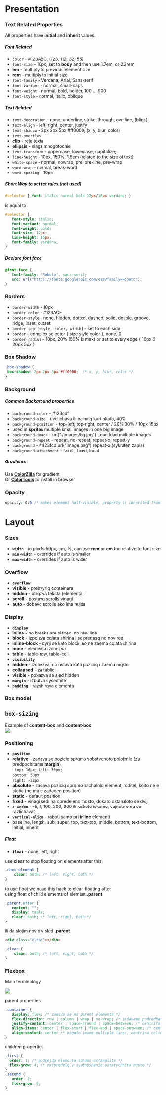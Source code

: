 # Presentation

### Text Related Properties
All properties have **initial** and **inherit** values.

##### Font Related
 - ```color``` - #123ABC, (123, 112, 32, 55)
 - ```font-size``` - 10px, set to **body** and then use 1.7em, or 2.3rem
  - **em** - multiply to previous element size
  - **rem** - multiply to initial size
 - ```font-family``` - Verdana, Arial, Sans-serif
 - ```font-variant``` - normal, small-caps
 - ```font-weight``` - normal, bold, bolder, 100 ... 900
 - ```font-style``` - normal, italic, oblique
 
##### Text Related
 - ```text-decoration``` - none, underline, strike-through, overline, (blink)
 - ```text-align``` - left, right, center, justify
 - ```text-shadow``` -  2px 2px 5px #ff0000; (x, y, blur, color)
 - ```text-overflow```
  - **clip** - reje texta
  - **ellipsis** - slaga mnogotochie
 - ```text-transform``` - uppercase, lowercase, capitalize;
 - ```line-height``` - 10px, 150%, 1.5em (related to the size of text)
 - ```white-space``` - normal, nowrap, pre, pre-line, pre-wrap
 - ```word-wrap``` - normal, break-word
 - ```word-spacing``` - 10px
 
##### Short Way to set tet rules (not used)
```CSS
#selector { font: italic normal bold 12px/16px verdana; }
```
is equal to
```css
#selector {
   font-style: italic;
   font-variant: normal;
   font-weight: bold;
   font-size: 12px;
   line-height: 16px;
   font-family: verdana;
}
```

##### Declare font face
```css
@font-face {
   font-family: 'Roboto', sans-serif;
   src: url("https://fonts.googleapis.com/css?family=Roboto");
}
```

### Borders

 - ```border-width``` - 10px
 - ```border-color``` - #123ACF
 - ```border-style``` - none, hidden, dotted, dashed, solid, double, groove, ridge, inset, outset
 - ```border-top-[style, color, width]``` - set to each side
 - ```border``` - complex selector { size style color }, none, 0 
 - ```border-radius``` - 10px, 20% (50% is max) or set to every edge { 10px 0 20px 5px } 

### Box Shadow
```css
.box-shadow {
 box-shadow: 2px 2px 5px #ff0000;  /* x, y, blur, color */
}
```
### Background

##### Common Background properties

- ```background-color``` - #123cdf
- ```background-size``` - uvelichava ili namalq kartinkata, 40%
- ```background-position``` - top-left, top-right, center / 20% 30% / 10px 15px
 - used in **sprites** multiple small images in one big image
- ```background-image``` - url("./images/bg.jpg") , can load multiple images
- ```background-repeat``` - repeat, no-repeat, repeat-x, repeat-y
- ```background``` - #423fcd url("image.png") repeat-x (sykraten zapis)
- ```background-attachment``` - scroll, fixed, local

##### Gradients

Use **[ColorZilla](http://www.colorzilla.com/gradient-editor/)** for gradient  
Or **[ColorTools](http://www.colorzilla.com/chrome/)** to install in browser

### Opacity
```css
opacity: 0.5 /* makes element half-visible, property is inherited from parents */
```

# Layout

### Sizes

- **```width```** - in pixels 50px, cm, %, can use **rem** or **em** too relative to font size
- **```min-width```** - overrides if auto is smaller
- **```max-width```** - overrides if auto is wider

### Overflow
 - **```overflow```**
  - **visible** - prehvyrlq containera
  - **hidden** - otrqzva teksta (elementa)
  - **scroll** - postavq scrolls vinagi
  - **auto** - dobavq scrolls ako ima nujda

### Display
- **```display```**
 - **inline** - no breaks are placed, no new line
 - **block** - izpolzva cqlata shirina i se prenasq nq nov red
 - **inline-block** - dyrji se kato block, no ne zaema cqlata shirina
 - **none** - elementa izchezva
 - **table** - table-row, table-cell
- **```visibility```** 
 - **hidden** - izchezva, no ostava kato poziciq i zaema mqsto
 - **collapsed** - za tablici
 - **visible** - pokazva se sled hidden
- **```margin```** - izbutva sysednite
- **```padding```** - razshirqva elementa

### Box model

**```box-sizing```**  
-------
Example of **content-box** and **content-box**  
![](http://crypt.codemancers.com/assets/images/boxmodel/compare_models-ec8c849825b4fb3e1e6177e49e15d800cb77bdeaa99e6adcf896a65af62ab99f.png)

### Positioning

- **```position```**  
 - **relative** - zadava se poziciq sprqmo sobstvenoto polojenie (za predpochitame **margin**)  
   ``` top: 10px;``` 
   ```left: 30px;```  
   ```bottom: 50px```  
   ```right: -22px```  
 - **absolute** - zadava poziciq sprqmo nachalniq element, roditel, koito ne e static (ne mu e zadaden position)
 - **static** - default position
 - **fixed** - vinagi sedi na opredeleno mqsto, dokato ostanaloto se dviji
- **```z-index```** - -5, 1, 100, 200, 300 ili kolkoto iskame, vajnoto e da se razlichavat 
- **```vertical-align```** - raboti samo pri **inline** elementi
 - baseline, length, sub, super, top, text-top, middle, bottom, text-bottom, initial, inherit  
 
##### Float

- **```float```** - none, left, right  

use **clear** to stop floating on elements after this  

```css
.next-element {
    clear: both; /* left, right, both */
}
```

to use float we nead this hack to clean floating after  
using float of child elements of element **.parent**

```css
.parent:after {
   content: "";
   display: table;
   clear: both; /* left, right, both */
}
```

ili da slojim nov div sled **.parent**

```html
<div class="clear"></div>
```
```css
.clear {
    clear: both; /* left, right, both */
}
```
### Flexbox
Main terminology

![](https://mdn.mozillademos.org/files/3739/flex_terms.png)

parent properties
```css
.container {
   display: flex; /* zadava se na parent elementa */
   flex-direction: row | column | wrap | no-wrap; /* zadavame podredbata */
   justify-content: center | space-around | space-between; /* centrira elementite po cross axis */
   align-items: center | flex-start | flex-end | space-between; /* centrira elementie pootdelno */
   align-content: center /* kogato imame multiple lines, centrira celiq content; */
}
```
children properties
```css
.first {
  order: 1; /* podrejda elementa sprqmo ostanalite */
  flex-grow: 4; /* razpredelq v syotnoshenie ostatychnoto mqsto */
}
.second {
   order: 2; 
   flex-grow: 6;
}
```
